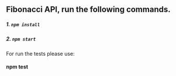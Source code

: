 Fibonacci API, run the following commands.
---------------------------------------------------------------
##### 1. `npm install`
##### 2. `npm start`

For run the tests please use:
#### npm test